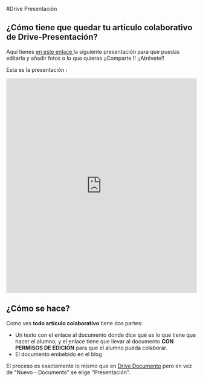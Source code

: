 #Drive Presentación

## ¿Cómo tiene que quedar tu artículo colaborativo de Drive-Presentación?

Aquí tienes [en este enlace ](https://docs.google.com/presentation/d/10DrBTJqoabaxunjP4a2CglpW4c62wslCmJwFqFFG-vI/edit?usp=sharing)la siguiente presentación para que puedas editarla y añadir fotos o lo que quieras ¡¡Comparte !! ¡¡Atrévete!!

Esta es la presentación :

<iframe width="100%" height="569" src="https://docs.google.com/presentation/d/10DrBTJqoabaxunjP4a2CglpW4c62wslCmJwFqFFG-vI/embed?start=false&amp;loop=false&amp;delayms=3000" frameborder="0" allowfullscreen="true" mozallowfullscreen="true" webkitallowfullscreen="true"></iframe>

## ¿Cómo se hace?

Como ves **todo artículo colaborativo** tiene dos partes:

* Un texto con el enlace al documento donde dice qué es lo que tiene que hacer el alumno, y el enlace tiene que llevar al documento **CON PERMISOS DE EDICIÓN** para que el alumno pueda colaborar.
* El documento embebido en el blog

El proceso es exactamente lo mismo que en [Drive Documento](drive_documento.md) pero en vez de "Nuevo - Documento" se elige "Presentación".

